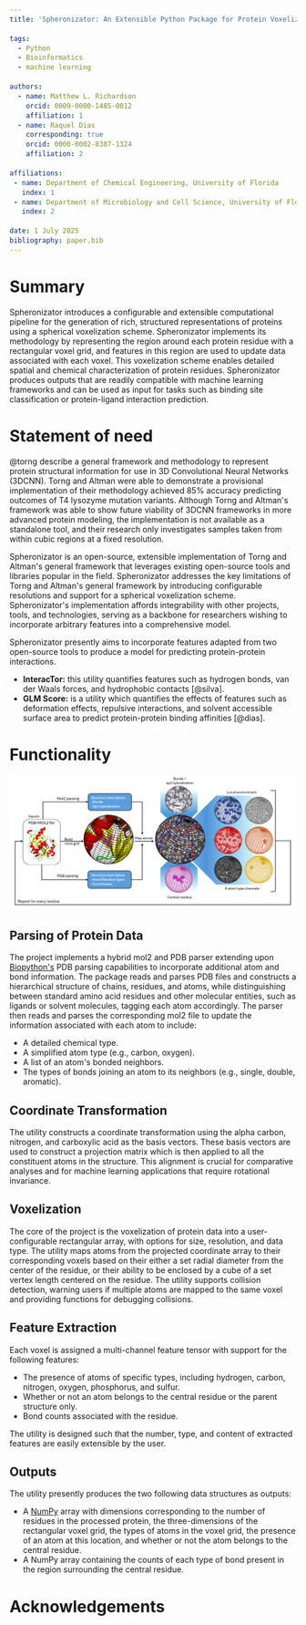 ```yaml
---
title: 'Spheronizator: An Extensible Python Package for Protein Voxelization and Feature Extraction'

tags:
  - Python
  - Bioinformatics
  - machine learning
  
authors:
  - name: Matthew L. Richardson
    orcid: 0009-0000-1485-0012
    affiliation: 1
  - name: Raquel Dias
  	corresponding: true
    orcid: 0000-0002-8387-1324
    affiliation: 2

affiliations:
 - name: Department of Chemical Engineering, University of Florida
   index: 1
 - name: Department of Microbiology and Cell Science, University of Florida
   index: 2
   
date: 1 July 2025
bibliography: paper.bib
---
```

# Summary
Spheronizator introduces a configurable and extensible computational pipeline for the generation of rich, structured representations of proteins using a spherical voxelization scheme. Spheronizator implements its methodology by representing the region around each protein residue with a rectangular voxel grid, and features in this region are used to update data associated with each voxel. This voxelization scheme enables detailed spatial and chemical characterization of protein residues. Spheronizator produces outputs that are readily compatible with machine learning frameworks and can be used as input for tasks such as binding site classification or protein-ligand interaction prediction.

# Statement of need
@torng describe a general framework and methodology to represent protein structural information for use in 3D Convolutional Neural Networks (3DCNN). Torng and Altman were able to demonstrate a provisional implementation of their methodology achieved 85% accuracy predicting outcomes of T4 lysozyme mutation variants. Although Torng and Altman's framework was able to show future viability of 3DCNN frameworks in more advanced protein modeling, the implementation is not available as a standalone tool, and their research only investigates samples taken from within cubic regions at a fixed resolution.

Spheronizator is an open-source, extensible implementation of Torng and Altman's general framework that leverages existing open-source tools and libraries popular in the field. Spheronizator addresses the key limitations of Torng and Altman's general framework by introducing configurable resolutions and support for a spherical voxelization scheme. Spheronizator's implementation affords integrability with other projects, tools, and technologies, serving as a backbone for researchers wishing to incorporate arbitrary features into a comprehensive model.

Spheronizator presently aims to incorporate features adapted from two open-source tools to produce a model for predicting protein-protein interactions.

- **InteracTor:** this utility quantifies features such as hydrogen bonds, van der Waals forces, and hydrophobic contacts [@silva].
- **GLM Score:** is a utility which quantifies the effects of features such as deformation effects, repulsive interactions, and solvent accessible surface area to predict protein-protein binding affinities [@dias].

# Functionality

![A graphical description of spheronizator's processing steps.](figure.png)

## Parsing of Protein Data ##
The project implements a hybrid mol2 and PDB parser extending upon [Biopython's](https://biopython.org/) PDB parsing capabilities to incorporate additional atom and bond information. The package reads and parses PDB files and constructs a hierarchical structure of chains, residues, and atoms, while distinguishing between standard amino acid residues and other molecular entities, such as ligands or solvent molecules, tagging each atom accordingly. The parser then reads and parses the corresponding mol2 file to update the information associated with each atom to include:

- A detailed chemical type.
- A simplified atom type (e.g., carbon, oxygen).
- A list of an atom's bonded neighbors.
- The types of bonds joining an atom to its neighbors (e.g., single, double, aromatic).

## Coordinate Transformation ##
The utility constructs a coordinate transformation using the alpha carbon, nitrogen, and carboxylic acid as the basis vectors. These basis vectors are used to construct a projection matrix which is then applied to all the constituent atoms in the structure. This alignment is crucial for comparative analyses and for machine learning applications that require rotational invariance.

## Voxelization ##
The core of the project is the voxelization of protein data into a user-configurable rectangular array, with options for size, resolution, and data type. The utility maps atoms from the projected coordinate array to their corresponding voxels based on their either a set radial diameter from the center of the residue, or their ability to be enclosed by a cube of a set vertex length centered on the residue. The utility supports collision detection, warning users if multiple atoms are mapped to the same voxel and providing functions for debugging collisions.

## Feature Extraction ##
Each voxel is assigned a multi-channel feature tensor with support for the following features:

- The presence of atoms of specific types, including hydrogen, carbon, nitrogen, oxygen, phosphorus, and sulfur.
- Whether or not an atom belongs to the central residue or the parent structure only.
- Bond counts associated with the residue.

The utility is designed such that the number, type, and content of extracted features are easily extensible by the user.

## Outputs ##
The utility presently produces the two following data structures as outputs:

- A [NumPy](https://numpy.org/) array with dimensions corresponding to the number of residues in the processed protein, the three-dimensions of the rectangular voxel grid, the types of atoms in the voxel grid, the presence of an atom at this location, and whether or not the atom belongs to the central residue.
- A NumPy array containing the counts of each type of bond present in the region surrounding the central residue.

# Acknowledgements #
